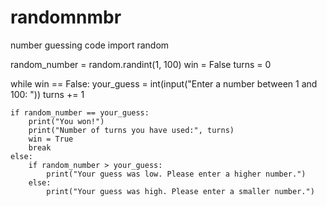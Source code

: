 # randomnmbr
number guessing code 
import random

random_number = random.randint(1, 100)
win = False
turns = 0

while win == False:
    your_guess = int(input("Enter a number between 1 and 100: "))
    turns += 1
    
    if random_number == your_guess:
        print("You won!")
        print("Number of turns you have used:", turns)
        win = True
        break
    else:
        if random_number > your_guess:
            print("Your guess was low. Please enter a higher number.")
        else:
            print("Your guess was high. Please enter a smaller number.")

